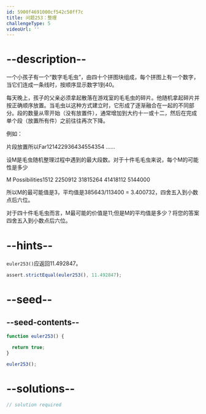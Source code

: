 ```yaml
---
id: 5900f4691000cf542c50ff7c
title: 问题253：整理
challengeType: 5
videoUrl: ''
---
```


# --description--

一个小孩子有一个“数字毛毛虫”，由四十个拼图块组成，每个拼图上有一个数字，当它们连成一条线时，按顺序显示数字1到40。

每天晚上，孩子的父亲必须拿起散落在游戏室的毛毛虫的碎片。他随机拿起碎片并按正确顺序放置。当毛虫以这种方式建立时，它形成了逐渐融合在一起的不同部分。段的数量从零开始（没有放置件），通常增加到大约十一或十二，然后在完成单个段（放置所有件）之前往往再次下降。

例如：

片段放置所以Far121422936434554354 ......

设M是毛虫随机整理过程中遇到的最大段数。对于十件毛毛虫来说，每个M的可能性是多少

M Possibilities1512 2250912 31815264 41418112 5144000

所以M的最可能值是3，平均值是385643/113400 = 3.400732，四舍五入到小数点后六位。

对于四十件毛毛虫而言，M最可能的价值是11;但是M的平均值是多少？将您的答案四舍五入到小数点后六位。

# --hints--

`euler253()`应返回11.492847。

```js
assert.strictEqual(euler253(), 11.492847);
```

# --seed--

## --seed-contents--

```js
function euler253() {

  return true;
}

euler253();
```

# --solutions--

```js
// solution required
```
